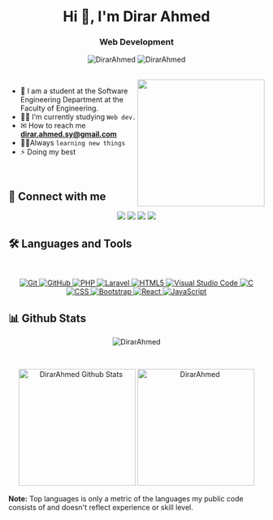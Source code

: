 <h1 align="center">Hi 👋, I'm Dirar Ahmed</h1>
<h3 align="center">Web Development </h3>

<p align="center"> <img src="https://komarev.com/ghpvc/?username=DirarAhmed&label=Profile%20views&color=0e75b6&style=flat" alt="DirarAhmed" />
		   <img src="https://img.shields.io/github/followers/DirarAhmed?label=Followers" alt="DirarAhmed" />
</p>
<br>
<img align="right" src="https://user-images.githubusercontent.com/63050133/156676671-d5b2e362-97d4-4404-9447-dd71ddfea82f.gif" width = 250px/>

- :school: I am a student at the Software Engineering Department at the Faculty of Engineering.
- 👨‍💻 I’m currently studying `Web dev.` 
- ✉ How to reach me **dirar.ahmed.sy@gmail.com**
- 🏃‍♂Always `learning new things`
- ⚡ Doing my best 

<br>

## 📩 Connect with me
<p align="center">
    <a href="mailto:dirar.ahmed.sy@gmail.com" title="Gmail"><img src="https://img.shields.io/badge/gmail-%23F05033.svg?style=for-the-badge&logo=gmail&logoColor=white"/></a>  
<a href="https://www.facebook.com/profile.php?id=100010847193095&mibextid=LQQJ4d" title="Facebook"><img src="https://img.shields.io/badge/Facebook-%231877F2.svg?style=for-the-badge&logo=Facebook&logoColor=white"/></a>
	<a href="https://www.instagram.com/dirar.ahmed.f?igsh=YXR6ZDk0enprbnl5&utm_source=qr " title="Instagram"><img src=https://img.shields.io/badge/instagram-%23E4405F.svg?style=for-the-badge&logo=instagram&logoColor=white
"/></a>
    <a href="https://www.linkedin.com/in/dirar-ahmed-9b96352b7/" title="LinkedIn"><img src="https://img.shields.io/badge/linkedin-%230077B5.svg?style=for-the-badge&logo=linkedin&logoColor=white"/></a>  
</p>

## 🛠 Languages and Tools
<br>
<p align="center">
<a href="https://git-scm.com/" title="Git">
    <img src="https://img.shields.io/badge/git-%23F05033.svg?style=for-the-badge&logo=git&logoColor=white" alt="Git">
</a>
<a href="https://github.com/" title="GitHub">
    <img src="https://img.shields.io/badge/github-%23121011.svg?style=for-the-badge&logo=github&logoColor=white" alt="GitHub">
</a>
<a href="https://www.php.net/" title="PHP">
    <img src="https://img.shields.io/badge/php-777BB4.svg?style=for-the-badge&logo=php&logoColor=white" alt="PHP">
</a>
<a href="https://laravel.com/" title="Laravel">
    <img src="https://img.shields.io/badge/laravel-FF2D20.svg?style=for-the-badge&logo=laravel&logoColor=white" alt="Laravel">
</a>
<a href="https://www.w3.org/TR/html5/" title="HTML5">
    <img src="https://img.shields.io/badge/html5-%23E34F26.svg?style=for-the-badge&logo=html5&logoColor=white" alt="HTML5">
</a>
<a href="https://code.visualstudio.com/" title="Visual Studio Code">
    <img src="https://img.shields.io/badge/Visual%20Studio%20Code-0078d7.svg?style=for-the-badge&logo=visual-studio-code&logoColor=white" alt="Visual Studio Code">
</a>
<a href="https://www.cprogramming.com/" title="C">
    <img src="https://img.shields.io/badge/c-%2300599C.svg?style=for-the-badge&logo=c&logoColor=white" alt="C">
</a>
<a href="https://www.w3schools.com/css/" title="CSS">
    <img src="https://img.shields.io/badge/css-1572B6.svg?style=for-the-badge&logo=css3&logoColor=white" alt="CSS">
</a>
<a href="https://getbootstrap.com/" title="Bootstrap">
    <img src="https://img.shields.io/badge/bootstrap-%23563D7C.svg?style=for-the-badge&logo=bootstrap&logoColor=white" alt="Bootstrap">
</a>
<a href="https://reactjs.org/" title="React">
    <img src="https://img.shields.io/badge/react-%2361DAFB.svg?style=for-the-badge&logo=react&logoColor=white" alt="React">
</a>
<a href="https://developer.mozilla.org/en-US/docs/Web/JavaScript" title="JavaScript">
    <img src="https://img.shields.io/badge/javascript-%F7DF1E.svg?style=for-the-badge&logo=javascript&logoColor=black" alt="JavaScript">
</a>

</p>

## 📊 Github Stats
<p align="center"><img src="https://github-readme-streak-stats.herokuapp.com/?user=DirarAhmed&theme=tokyonight_duo" alt="DirarAhmed" /></p>
  <br/>
  <p align="center">
    <a href="https://github.com/anuraghazra/github-readme-stats">
	    <img alt="DirarAhmed Github Stats" src="https://github-readme-stats.vercel.app/api?username=DirarAhmed&show_icons=true&count_private=true&locale=en&theme=tokyonight&layout=compact" height="230px"/></a>
	  <img src="https://github-readme-stats.vercel.app/api/top-langs?username=DirarAhmed&langs_count=10&show_icons=true&locale=en&theme=tokyonight" alt="DirarAhmed" height="230px"/>
<br/>

  <b>Note:</b> Top languages is only a metric of the languages my public code consists of and doesn't reflect experience or skill level.
  </p>




  
